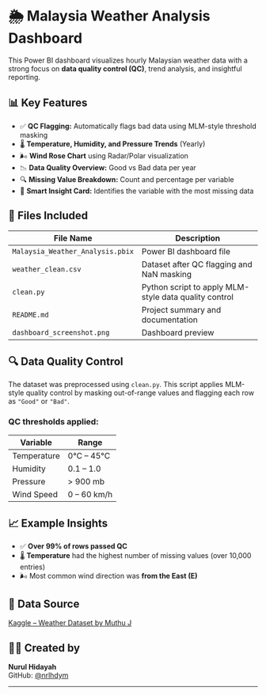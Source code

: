 
# 🌦️ Malaysia Weather Analysis Dashboard

This Power BI dashboard visualizes hourly Malaysian weather data with a strong focus on **data quality control (QC)**, trend analysis, and insightful reporting.

## 📊 Key Features

- ✅ **QC Flagging:** Automatically flags bad data using MLM-style threshold masking
- 🌡️ **Temperature, Humidity, and Pressure Trends** (Yearly)
- 🌬️ **Wind Rose Chart** using Radar/Polar visualization
- 📉 **Data Quality Overview:** Good vs Bad data per year
- 🔍 **Missing Value Breakdown:** Count and percentage per variable
- 🧠 **Smart Insight Card:** Identifies the variable with the most missing data

## 📁 Files Included

| File Name                    | Description |
|-----------------------------|-------------|
| `Malaysia_Weather_Analysis.pbix` | Power BI dashboard file |
| `weather_clean.csv`       | Dataset after QC flagging and NaN masking |
| `clean.py`       | Python script to apply MLM-style data quality control |
| `README.md`                       | Project summary and documentation |
| `dashboard_screenshot.png`       | Dashboard preview |


## 🔍 Data Quality Control

The dataset was preprocessed using `clean.py`. This script applies MLM-style quality control by masking out-of-range values and flagging each row as `"Good"` or `"Bad"`.

### QC thresholds applied:

| Variable      | Range        |
|---------------|--------------|
| Temperature   | 0°C – 45°C   |
| Humidity      | 0.1 – 1.0    |
| Pressure      | > 900 mb     |
| Wind Speed    | 0 – 60 km/h  |

## 📈 Example Insights

- ✅ **Over 99% of rows passed QC**
- 🌡️ **Temperature** had the highest number of missing values (over 10,000 entries)
- 🌬️ Most common wind direction was **from the East (E)**

## 📌 Data Source

[Kaggle – Weather Dataset by Muthu J](https://www.kaggle.com/datasets/muthuj7/weather-dataset)

## 👩‍💻 Created by

**Nurul Hidayah**  
GitHub: [@nrlhdym](https://github.com/nrlhdym)

---
